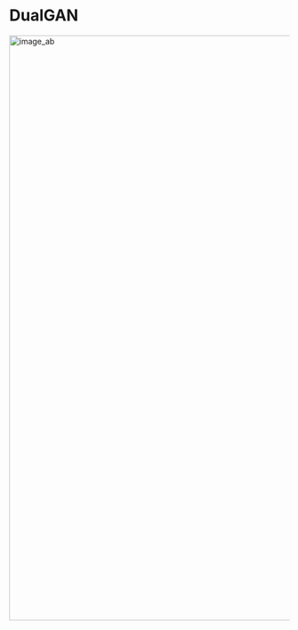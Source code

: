# DualGAN

<img width="530" height="1052" alt="image_ab" src="https://github.com/user-attachments/assets/a10d1b62-6e93-4a97-b52b-a75125d2736a" />

